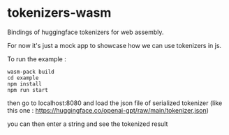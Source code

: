 # tokenizers-wasm

Bindings of huggingface tokenizers for web assembly.

For now it's just a mock app to showcase how we can use tokenizers in js.

To run the example :

```
wasm-pack build
cd example
npm install
npm run start
```

then go to localhost:8080 and load the json file of serialized tokenizer (like this one : https://huggingface.co/openai-gpt/raw/main/tokenizer.json)

you can then enter a string and see the tokenized result